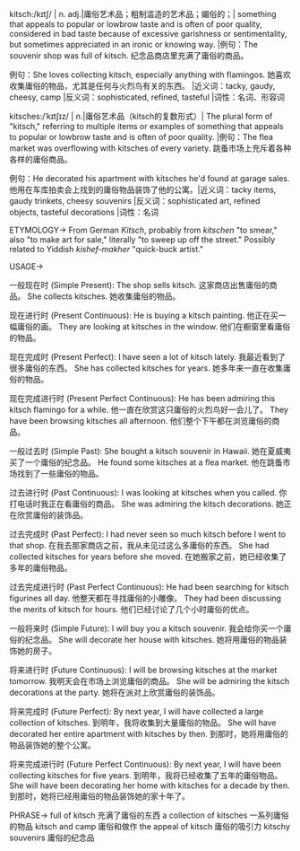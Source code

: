 kitsch:/kɪtʃ/ | n. adj.|庸俗艺术品；粗制滥造的艺术品；媚俗的；| something that appeals to popular or lowbrow taste and is often of poor quality, considered in bad taste because of excessive garishness or sentimentality, but sometimes appreciated in an ironic or knowing way. |例句：The souvenir shop was full of kitsch.  纪念品商店里充满了庸俗的商品。

例句：She loves collecting kitsch, especially anything with flamingos. 她喜欢收集庸俗的物品，尤其是任何与火烈鸟有关的东西。 |近义词：tacky, gaudy, cheesy, camp |反义词：sophisticated, refined, tasteful |词性：名词、形容词

kitsches:/ˈkɪtʃɪz/ | n.|庸俗艺术品（kitsch的复数形式）| The plural form of "kitsch," referring to multiple items or examples of something that appeals to popular or lowbrow taste and is often of poor quality. |例句：The flea market was overflowing with kitsches of every variety. 跳蚤市场上充斥着各种各样的庸俗商品。

例句：He decorated his apartment with kitsches he'd found at garage sales. 他用在车库拍卖会上找到的庸俗物品装饰了他的公寓。|近义词：tacky items, gaudy trinkets, cheesy souvenirs |反义词：sophisticated art, refined objects, tasteful decorations |词性：名词


ETYMOLOGY->
From German *Kitsch*, probably from *kitschen* "to smear," also "to make art for sale," literally "to sweep up off the street."  Possibly related to Yiddish *kishef-makher* "quick-buck artist."

USAGE->

一般现在时 (Simple Present):
The shop sells kitsch. 这家商店出售庸俗的商品。
She collects kitsches. 她收集庸俗的物品。

现在进行时 (Present Continuous):
He is buying a kitsch painting. 他正在买一幅庸俗的画。
They are looking at kitsches in the window. 他们在橱窗里看庸俗的物品。

现在完成时 (Present Perfect):
I have seen a lot of kitsch lately. 我最近看到了很多庸俗的东西。
She has collected kitsches for years. 她多年来一直在收集庸俗的物品。

现在完成进行时 (Present Perfect Continuous):
He has been admiring this kitsch flamingo for a while. 他一直在欣赏这只庸俗的火烈鸟好一会儿了。
They have been browsing kitsches all afternoon. 他们整个下午都在浏览庸俗的商品。

一般过去时 (Simple Past):
She bought a kitsch souvenir in Hawaii. 她在夏威夷买了一个庸俗的纪念品。
He found some kitsches at a flea market. 他在跳蚤市场找到了一些庸俗的物品。

过去进行时 (Past Continuous):
I was looking at kitsches when you called. 你打电话时我正在看庸俗的商品。
She was admiring the kitsch decorations. 她正在欣赏庸俗的装饰品。

过去完成时 (Past Perfect):
I had never seen so much kitsch before I went to that shop. 在我去那家商店之前，我从未见过这么多庸俗的东西。
She had collected kitsches for years before she moved. 在她搬家之前，她已经收集了多年的庸俗物品。

过去完成进行时 (Past Perfect Continuous):
He had been searching for kitsch figurines all day. 他整天都在寻找庸俗的小雕像。
They had been discussing the merits of kitsch for hours. 他们已经讨论了几个小时庸俗的优点。

一般将来时 (Simple Future):
I will buy you a kitsch souvenir. 我会给你买一个庸俗的纪念品。
She will decorate her house with kitsches. 她将用庸俗的物品装饰她的房子。

将来进行时 (Future Continuous):
I will be browsing kitsches at the market tomorrow. 我明天会在市场上浏览庸俗的商品。
She will be admiring the kitsch decorations at the party. 她将在派对上欣赏庸俗的装饰品。

将来完成时 (Future Perfect):
By next year, I will have collected a large collection of kitsches. 到明年，我将收集到大量庸俗的物品。
She will have decorated her entire apartment with kitsches by then. 到那时，她将用庸俗的物品装饰她的整个公寓。

将来完成进行时 (Future Perfect Continuous):
By next year, I will have been collecting kitsches for five years. 到明年，我将已经收集了五年的庸俗物品。
She will have been decorating her home with kitsches for a decade by then. 到那时，她将已经用庸俗的物品装饰她的家十年了。



PHRASE->
full of kitsch 充满了庸俗的东西
a collection of kitsches  一系列庸俗的物品
kitsch and camp  庸俗和做作
the appeal of kitsch 庸俗的吸引力
kitschy souvenirs 庸俗的纪念品
